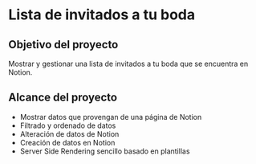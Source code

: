 # Lista de invitados a tu boda

## Objetivo del proyecto
Mostrar y gestionar una lista de invitados a tu boda que se encuentra en Notion.

## Alcance del proyecto
- Mostrar datos que provengan de una página de Notion
- Filtrado y ordenado de datos
- Alteración de datos de Notion
- Creación de datos en Notion
- Server Side Rendering sencillo basado en plantillas